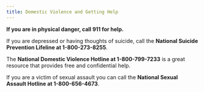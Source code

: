 ```yaml
---
title: Domestic Violence and Getting Help
---
```


**If you are in physical danger, call 911 for help.**

If you are depressed or having thoughts of suicide, call the **National
Suicide Prevention Lifeline at 1-800-273-8255**.

The **National Domestic Violence Hotline at 1-800-799-7233** is a great
resource that provides free and confidential help.

If you are a victim of sexual assault you can call the **National Sexual
Assault Hotline at 1-800-656-4673**.

